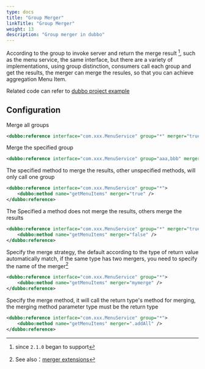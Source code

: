 ```yaml
---
type: docs
title: "Group Merger"
linkTitle: "Group Merger"
weight: 13
description: "Group merger in dubbo"
---
```


According to the group to invoke server and return the merge result [^1], such as the menu service, the same interface, but there are a variety of implementations, using group distinction, consumers call each group and get the results, the merger can merge the resules, so that you can achieve aggregation Menu Item.

Related code can refer to [dubbo project example](https://github.com/apache/dubbo-samples/tree/master/dubbo-samples-merge)

## Configuration

Merge all groups

```xml
<dubbo:reference interface="com.xxx.MenuService" group="*" merger="true" />
```

Merge the specified group

```xml
<dubbo:reference interface="com.xxx.MenuService" group="aaa,bbb" merger="true" />
```

The specified method to merge the results, other unspecified methods, will only call one group

```xml
<dubbo:reference interface="com.xxx.MenuService" group="*">
    <dubbo:method name="getMenuItems" merger="true" />
</dubbo:reference>
```

The Specified a method does not merge the results, others merge the results

```xml
<dubbo:reference interface="com.xxx.MenuService" group="*" merger="true">
    <dubbo:method name="getMenuItems" merger="false" />
</dubbo:reference>
```

Specify the merge strategy, the default according to the type of return value automatically match, if the same type has two mergers, you need to specify the name of the merger[^2]

```xml
<dubbo:reference interface="com.xxx.MenuService" group="*">
    <dubbo:method name="getMenuItems" merger="mymerge" />
</dubbo:reference>
```

Specify the merge method, it will call the return type's method for merging, the merging method parameter type must be the return type

```xml
<dubbo:reference interface="com.xxx.MenuService" group="*">
    <dubbo:method name="getMenuItems" merger=".addAll" />
</dubbo:reference>
```

[^1]: since `2.1.0` began to support
[^2]: See also：[merger extensions](../group-merger)
